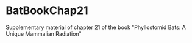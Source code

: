 # BatBookChap21
Supplementary material of chapter 21 of the book "Phyllostomid Bats: A Unique Mammalian Radiation"
